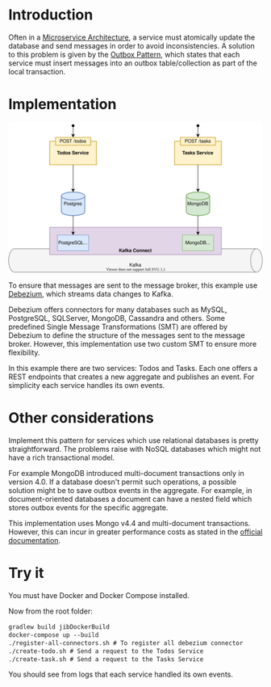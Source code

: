 # Introduction
Often in a <a href="https://microservices.io/patterns/microservices.html">Microservice Architecture</a>, a service must atomically update the database
and send messages in order to avoid inconsistencies. A solution to this problem is given by the <a href="https://microservices.io/patterns/data/transactional-outbox.html">Outbox Pattern</a>,
which states that each service must insert messages into an outbox table/collection as part of the local transaction.

# Implementation
<p align="center">
    <img src="./diagram.svg">
</p>
To ensure that messages are sent to the message broker, this example use <a href="https://debezium.io/">Debezium</a>, which streams data changes to Kafka.

Debezium offers connectors for many databases such as MySQL, PostgreSQL, SQLServer, MongoDB, Cassandra and others.
Some predefined Single Message Transformations (SMT) are offered by Debezium to define the structure of the messages sent to the message broker.
However, this implementation use two custom SMT to ensure more flexibility.

In this example there are two services: Todos and Tasks. Each one offers a REST endpoints that creates a new aggregate and publishes an event.
For simplicity each service handles its own events.

# Other considerations
Implement this pattern for services which use relational databases is pretty straightforward.
The problems raise with NoSQL databases which might not have a rich transactional model.

For example MongoDB introduced multi-document transactions only in version 4.0. If a database doesn't permit such operations, a possible solution
might be to save outbox events in the aggregate. For example, in document-oriented databases a document can have a nested field which stores outbox events
for the specific aggregate.

This implementation uses Mongo v4.4 and multi-document transactions. However, this can incur in greater performance costs as stated in the <a href="https://docs.mongodb.com/v4.4/core/transactions/">official documentation</a>.

# Try it
You must have Docker and Docker Compose installed.

Now from the root folder:
```shell
gradlew build jibDockerBuild
docker-compose up --build
./register-all-connectors.sh # To register all debezium connector
./create-todo.sh # Send a request to the Todos Service
./create-task.sh # Send a request to the Tasks Service
```
You should see from logs that each service handled its own events.